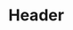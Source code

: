<!-- TITLE: L'AFROCENTRICITE -->
<!-- SUBTITLE: Présentation du livre L'AFROCENTRICITE -->

# Header